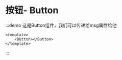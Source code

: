 # 按钮- Button 


:::demo 这是Button组件，我们可以传递给msg属性给他
```vue
<template>
    <Button></Button>
</template>
```
:::


<!-- <Test/> -->